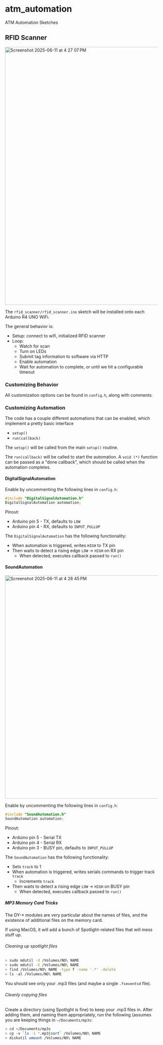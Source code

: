 # atm_automation
ATM Automation Sketches

## RFID Scanner

<img width="848" alt="Screenshot 2025-06-11 at 4 27 07 PM" src="https://github.com/user-attachments/assets/234d8a2c-268a-47dd-a0a1-ec826841bb6b" />

The `rfid_scanner/rfid_scanner.ino` sketch will be installed onto each Arduino R4 UNO WiFi.  

The general behavior is:

- Setup: connect to wifi, initialized RFID scanner
- Loop:
  - Watch for scan
  - Turn on LEDs
  - Submit tag information to software via HTTP
  - Enable automation
  - Wait for automation to complete, or until we hit a configurable timeout

### Customizing Behavior

All customization options can be found in `config.h`, along with comments.

### Customizing Automation

The code has a couple different automations that can be enabled, which implement a pretty basic interface

- `setup()`
- `run(callback)`

The `setup()` will be called from the main `setup()` routine.

The `run(callback)` will be called to start the automation.  A `void (*)` function can be passed as a "done callback", which should be called when the automation completes.

#### DigitalSignalAutomation

Enable by uncommenting the following lines in `config.h`:

```c++
#include "DigitalSignalAutomation.h"
DigitalSignalAutomation automation;
```

Pinout:
* Arduino pin 5 - TX, defaults to `LOW`
* Arduino pin 4 - RX, defaults to `INPUT_PULLUP`

The `DigitalSignalAutomation` has the following functionality:

* When automation is triggered, writes `HIGH` to TX pin
* Then waits to detect a rising edge `LOW` -> `HIGH` on RX pin
  * When detected, executes callback passed to `run()` 

#### SoundAutomation

<img width="734" alt="Screenshot 2025-06-11 at 4 28 45 PM" src="https://github.com/user-attachments/assets/7986789c-4775-4b96-b55d-b7704ba92f2e" />

Enable by uncommenting the following lines in `config.h`:

```c++
#include "SoundAutomation.h"
SoundAutomation automation;
```

Pinout:
* Arduino pin 5 - Serial TX
* Arduino pin 4 - Serial RX
* Arduino pin 3 - BUSY pin, defaults to `INPUT_PULLUP`

The `SoundAutomation` has the following functionality:

* Sets `track` to 1
* When automation is triggered, writes serials commands to trigger track `track`
  * Increments `track`
* Then waits to detect a rising edge `LOW` -> `HIGH` on BUSY pin
  * When detected, executes callback passed to `run()` 

##### MP3 Memory Card Tricks

The DY-* modules are very particular about the names of files, and the existence of additional files on the memory card.

If using MacOS, it will add a bunch of Spotlight-related files that will mess stuff up.

###### Cleaning up spotlight files

```bash
> sudo mdutil -d /Volumes/NO\ NAME
> sudo mdutil -X /Volumes/NO\ NAME
> find /Volumes/NO\ NAME -type f -name '.*' -delete
> ls -al /Volumes/NO\ NAME
```

You should see only your .mp3 files (and maybe a single `.fseventsd` file).

###### Cleanly copying files

Create a directory (using Spotlight is fine) to keep your .mp3 files in.  After adding them, and naming them appropriately, run the following (assumes you are keeping things in `~/Documents/mp3s`:

```bash
> cd ~/Documents/mp3s
> cp -v `ls -1 *.mp3|sort` /Volumes/NO\ NAME
> diskutil umount /Volumes/NO\ NAME
```
